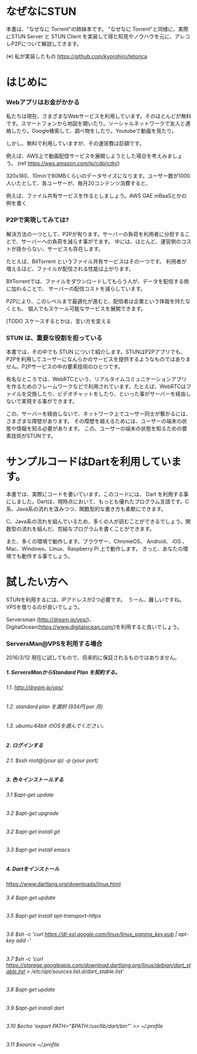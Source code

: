 # なぜなにSTUN 

本書は、"なぜなに Torrent"の姉妹本です。
"なぜなに Torrent"と同様に、実際にSTUN Server と STUN Client を実装して得た知見やノウハウを元に、アレコレP2Pについて解説してきます。

(※) 私が実装したもの
  https://github.com/kyorohiro/tetorica


# はじめに

### Webアプリはお金がかかる
私たちは現在、さまざまなWebサービスを利用しています。そのほとんどが無料です。スマートフォンから地図を開いたり。ソーシャルネットワークで友人と連絡したり。Google検索して、調べ物をしたり。Youtubeで動画を見たり。

しかし、無料で利用していますが、その運営費は巨額です。

例えば、AWS上で動画配信サービスを展開しようとした場合を考えみましょう。
(ref https://aws.amazon.com/jp/cdp/cdn/)

320x180、10minで80MBくらいのデータサイズになります。ユーザー数が1000人いたとして、各ユーザーが、毎月20コンテンツ消費すると、



例えば、ファイル共有サービスを作るとしましょう。AWS GAE mBaaSとかの例を書く





### P2Pで実現してみては?

解決方法の一つとして、P2Pが有ります。サーバーの負荷を利用者に分担することで、サーバーへの負荷を減らす事がでます。
中には、ほとんど、運営側のコストが掛からない、サービスも存在します。

たとえば、BitTorrent というファイル共有サービスはその一つです。
利用者が増えるほど、ファイルが配信される性能は上がります。

BitTorrentでは、ファイルをダウンロードしてもらう人が、データを配信する側に加わることで、
サーバーの配信コストを減らしています。

P2Pにより、このレベルまで最適化が進むと、配信者は企業という体裁を持たなくとも、
個人でもスケール可能なサービスを展開できます。

[TODO スケースするとかは、言い方を変える



### STUN は、重要な役割を担っている

本書では、その中でも STUN について紹介します。STUNはP2Pアプリでも、P2Pを利用してユーザーになんらかのサービスを提供するようなものではありません。P2Pサービスの中の要素技術のひとつです。

有名なところでは、WebRTCという、リアルタイムコミュニケーションアプリを作るためのフレームワークなどで利用されています。たとえば、WebRTCはファイルを交換したり、ビデオチャットをしたり、といった事がサーバーを経由しないで実現する事ができます。

この、サーバーを経由しないで、ネットワーク上でユーザー同士が繋がるには、さまざまな障壁があります。
その障壁を越えるためには、ユーザーの端末の状態や情報を知る必要があります。
この、ユーザーの端末の状態を知るための要素技術がSTUNです。


# サンプルコードはDartを利用しています。

本書では、実際にコードを書いています。このコードには、 Dart を利用する事にしました。Dartは、現時点において、もっとも優れたプログラム言語です。C系、Java系の流れを汲みつつ、関数型的な書き方も柔軟にできます。

C、Java系の流れを組んでいるため、多くの人が読むことができるでしょう。関数型の流れを組んだ、完結なプログラムを書くことができます。

また、多くの環境で動作します。ブラウザー、ChromeOS、 Android、 iOS 、 Mac、Windows、Linux、Raspberry Pi 上で動作します。
きっと、あなたの環境でも動作する事でしょう。


# 試したい方へ

STUNを利用するには、IPアドレスが2つ必要です。　うーん、難しいですね。
VPSを借りるのが良いでしょう。

Serversman (http://dream.jp/vps/)、DigitalOcean(https://www.digitalocean.com/)を利用すると良いでしょう。


### ServersMan@VPSを利用する場合

2016/3/12 現在に試してもので、将来的に保証されるものではありません。

##### 1. ServersManからStandard Plan を契約する。
###### 1.1. http://dream.jp/vps/
###### 1.2. standard plan を選択 (934円 per 月)
###### 1.3. ubuntu 64bit のOSを選んでください。 
##### 2. ログインする
###### 2.1. $ssh root@(your ip) -p (your port)
##### 3. 色々インストールする
###### 3.1 $apt-get update
###### 3.2 $apt-get upgrade
###### 3.2 $apt-get install git
###### 3.3 $apt-get install emacs
##### 4. Dartをインストール
https://www.dartlang.org/downloads/linux.html
###### 3.4 $apt-get update
###### 3.5 $apt-get install apt-transport-https
###### 3.6 $sh -c 'curl https://dl-ssl.google.com/linux/linux_signing_key.pub | apt-key add -'
###### 3.7 $sh -c 'curl https://storage.googleapis.com/download.dartlang.org/linux/debian/dart_stable.list > /etc/apt/sources.list.d/dart_stable.list'
###### 3.8 $apt-get update
###### 3.9 $apt-get install dart
###### 3.10 $echo 'export PATH="$PATH:/usr/lib/dart/bin"' >> ~/.profile
###### 3.11 $source ~/.profile






